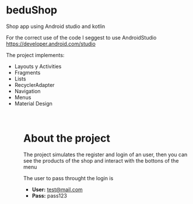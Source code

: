 # beduShop
Shop app using Android studio and kotlin

For the correct use of the code I seggest to use AndroidStudio
  https://developer.android.com/studio

The project implements:
  <ul>
    <li>Layouts y Activities</li>
    <li>Fragments</li>
    <li>Lists</li>
    <li>RecyclerAdapter</li>
    <li>Navigation</li>
    <li>Menus</li>
    <li>Material Design</li>
  <ul>
<br/>

# About the project
The project simulates the register and login of an user, then you can see the products of the shop and interact with the bottons of the menu
  
  The user to pass throught the login is
    <ul>
      <li><strong>User:</strong> test@mail.com</li>
      <li><strong>Pass:</strong> pass123</li>
    </ul>
    
    

